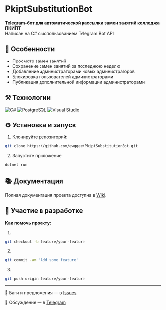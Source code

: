 # PkiptSubstitutionBot

**Telegram-бот для автоматической рассылки замен занятий колледжа ПКИПТ**  
Написан на C# с использованием Telegram.Bot API

## 🚀 Особенности
- Просмотр замен занятий
- Сохранение замен занятий за последнюю неделю
- Добавление администраторами новых администраторов
- Блокировка пользователей администраторами
- Публикация дополнительной информации администраторами

## ⚒️ Технологии
![C#](https://cdn.iconscout.com/icon/free/png-512/free-csharp-logo-icon-download-in-svg-png-gif-file-formats--programming-langugae-language-pack-logos-icons-1175241.png?f=webp&w=64)
![PostgreSQL](https://cdn.iconscout.com/icon/free/png-512/free-postgresql-logo-icon-download-in-svg-png-gif-file-formats--brand-development-tools-pack-logos-icons-226047.png?f=webp&w=64)
![Visual Studio](https://cdn.iconscout.com/icon/free/png-512/free-visual-logo-icon-download-in-svg-png-gif-file-formats--studio-brand-development-tools-pack-logos-icons-226058.png?f=webp&w=64)

## ⚙️ Установка и запуск
1. Клонируйте репозиторий:
```bash
git clone https://github.com/ewggee/PkiptSubstitutionBot.git
```

2. Запустите приложение
```bash
dotnet run
```

## 📚 Документация
Полная документация проекта доступна в [Wiki](https://github.com/ewggee/PkiptSubstitutionBot/wiki).

## 🤝 Участие в разработке

**Как помочь проекту:**

1.
```bash
git checkout -b feature/your-feature
```

2.
```bash
git commit -am 'Add some feature'
```

3.
```bash
git push origin feature/your-feature
```

---

🐞 Баги и предложения — в [Issues](https://github.com/ewggee/PkiptSubstitutionBot/issues)

💬 Обсуждение — в [Telegram](https://t.me/ewggee) 
